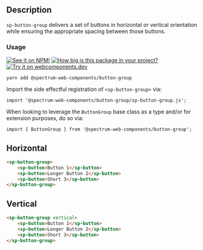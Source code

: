 ## Description

`sp-button-group` delivers a set of buttons in horizontal or vertical orientation while ensuring the appropriate spacing between those buttons.

### Usage

[![See it on NPM!](https://img.shields.io/npm/v/@spectrum-web-components/button-group?style=for-the-badge)](https://www.npmjs.com/package/@spectrum-web-components/button-group)
[![How big is this package in your project?](https://img.shields.io/bundlephobia/minzip/@spectrum-web-components/button-group?style=for-the-badge)](https://bundlephobia.com/result?p=@spectrum-web-components/button-group)
[![Try it on webcomponents.dev](https://img.shields.io/badge/Try%20it%20on-webcomponents.dev-green?style=for-the-badge)](https://webcomponents.dev/edit/collection/fO75441E1Q5ZlI0e9pgq/Zjc3o94DWuBkT4ve3dny/src/index.ts)

```
yarn add @spectrum-web-components/button-group
```

Import the side effectful registration of `<sp-button-group>` via:

```
import '@spectrum-web-components/button-group/sp-button-group.js';
```

When looking to leverage the `ButtonGroup` base class as a type and/or for extension purposes, do so via:

```
import { ButtonGroup } from '@spectrum-web-components/button-group';
```

## Horizontal

```html
<sp-button-group>
    <sp-button>Button 1</sp-button>
    <sp-button>Longer Button 2</sp-button>
    <sp-button>Short 3</sp-button>
</sp-button-group>
```

## Vertical

```html
<sp-button-group vertical>
    <sp-button>Button 1</sp-button>
    <sp-button>Longer Button 2</sp-button>
    <sp-button>Short 3</sp-button>
</sp-button-group>
```

<script type="module">
    import '@spectrum-web-components/button/sp-button.js';
    import '@spectrum-web-components/button-group/sp-button-group.js';
</script>

